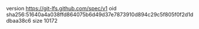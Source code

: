 version https://git-lfs.github.com/spec/v1
oid sha256:51640a4a038ffd864075b6d49d37e7873910d894c29c5f805f0f2d1ddbaa38c6
size 10172
